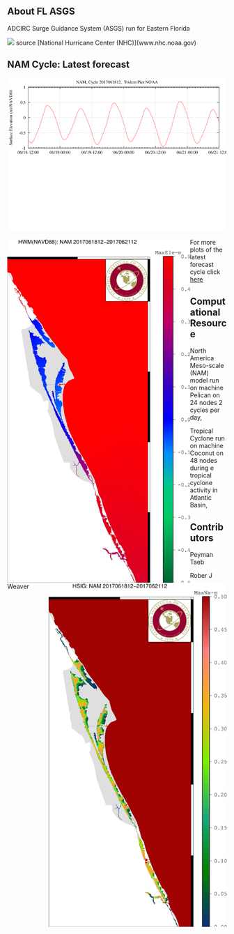 ## About FL ASGS

ADCIRC Surge Guidance System (ASGS) run for Eastern Florida

<img src="http://www.nhc.noaa.gov/xgtwo/two_atl_2d0.png">
source [National Hurricane Center (NHC)](www.nhc.noaa.gov)


## NAM Cycle: Latest forecast

<p align="center">
  <img src="/EW_Trident_Pier.png">
</p>

<img align="left" src="/plot20001.jpg" height="790">

<img align="right" src="/plot30001.jpg" height="790" >

For more plots of the latest forecast cycle click [here](/latest/latest_cycle.md)

## Computational Resource

North America Meso-scale (NAM) model run on machine Pelican on 24 nodes 2 cycles per day, 

Tropical Cyclone run on machine Coconut on 48 nodes during e tropical cyclone activity in Atlantic Basin,

## Contributors

Peyman Taeb 

Rober J Weaver
